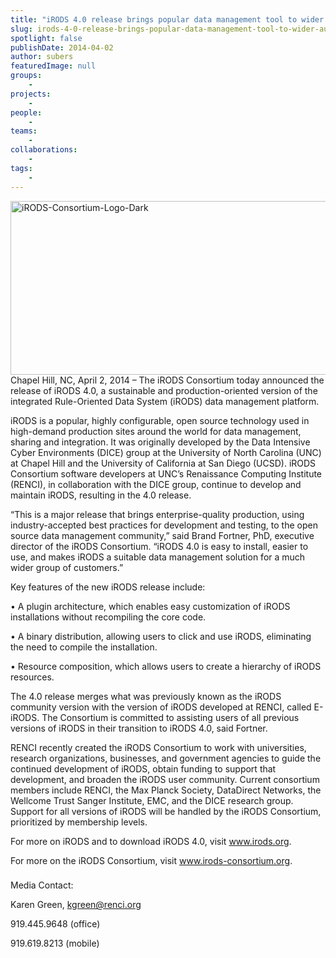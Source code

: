 ```yaml
---
title: "iRODS 4.0 release brings popular data management tool to wider audience"
slug: irods-4-0-release-brings-popular-data-management-tool-to-wider-audience
spotlight: false
publishDate: 2014-04-02
author: subers
featuredImage: null
groups:
    - 
projects:
    - 
people:
    - 
teams: 
    - 
collaborations:
    - 
tags:
    - 
---
```

<a href="https://www.renci.org/news/irods-4-0-release-brings-popular-data-management-tool-to-wider-audience/"><img class="alignnone  wp-image-13241" src="https://www.renci.org/wp-content/uploads/2014/04/iRODS-Consortium-Logo-Dark-1024x444.jpg" alt="iRODS-Consortium-Logo-Dark" width="640" height="278" /></a>Chapel Hill, NC, April 2, 2014 – The iRODS Consortium today announced the release of iRODS 4.0, a sustainable and production-oriented version of the integrated Rule-Oriented Data System (iRODS) data management platform.

<!--more-->

iRODS is a popular, highly configurable, open source technology used in high-demand production sites around the world for data management, sharing and integration. It was originally developed by the Data Intensive Cyber Environments (DICE) group at the University of North Carolina (UNC) at Chapel Hill and the University of California at San Diego (UCSD). iRODS Consortium software developers at UNC’s Renaissance Computing Institute (RENCI), in collaboration with the DICE group, continue to develop and maintain iRODS, resulting in the 4.0 release.

“This is a major release that brings enterprise-quality production, using industry-accepted best practices for development and testing, to the open source data management community,” said Brand Fortner, PhD, executive director of the iRODS Consortium. “iRODS 4.0 is easy to install, easier to use, and makes iRODS a suitable data management solution for a much wider group of customers.”

Key features of the new iRODS release include:

• A plugin architecture, which enables easy customization of iRODS installations without recompiling the core code.

• A binary distribution, allowing users to click and use iRODS, eliminating the need to compile the installation.

• Resource composition, which allows users to create a hierarchy of iRODS resources.

The 4.0 release merges what was previously known as the iRODS community version with the version of iRODS developed at RENCI, called E-iRODS. The Consortium is committed to assisting users of all previous versions of iRODS in their transition to iRODS 4.0, said Fortner.

RENCI recently created the iRODS Consortium to work with universities, research organizations, businesses, and government agencies to guide the continued development of iRODS, obtain funding to support that development, and broaden the iRODS user community. Current consortium members include RENCI, the Max Planck Society, DataDirect Networks, the Wellcome Trust Sanger Institute, EMC, and the DICE research group. Support for all versions of iRODS will be handled by the iRODS Consortium, prioritized by membership levels.

For more on iRODS and to download iRODS 4.0, visit www.irods.org.

For more on the iRODS Consortium, visit www.irods-consortium.org.

###

Media Contact:

Karen Green, kgreen@renci.org

919.445.9648 (office)

919.619.8213 (mobile)
